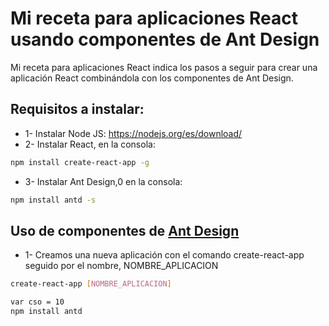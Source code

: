 # Mi receta para aplicaciones React usando componentes de Ant Design 
Mi receta para aplicaciones React indica los pasos a seguir para crear una aplicación React combinándola con los componentes de Ant Design.

## Requisitos a instalar:

+ 1- Instalar Node JS: 
https://nodejs.org/es/download/
+ 2- Instalar React, en la consola: 
```bash
npm install create-react-app -g
```
+ 3- Instalar Ant Design,0 en la consola:

```bash
npm install antd -s
```
## Uso de componentes de [Ant Design](https://ant.design/components/overview/) 



+ 1- Creamos una nueva aplicación con el comando create-react-app seguido por el nombre, NOMBRE_APLICACION 
```bash
create-react-app [NOMBRE_APLICACION]
```


```bash
var cso = 10
npm install antd
```

